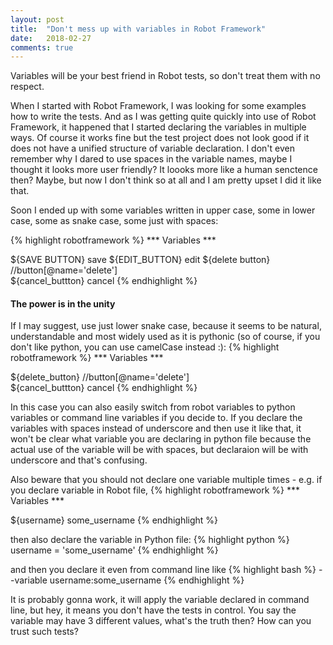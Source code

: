 ```yaml
---
layout: post
title:  "Don't mess up with variables in Robot Framework"
date:   2018-02-27
comments: true
---
```


<p class="intro"><span class="dropcap">V</span>ariables will be your best friend in Robot tests, so don't treat them with no respect.</p>

When I started with Robot Framework, I was looking for some examples how to write the tests. And as I was getting quite quickly into use of Robot Framework, it happened that I started declaring the variables in multiple ways.
Of course it works fine but the test project does not look good if it does not have a unified structure of variable declaration.
I don't even remember why I dared to use spaces in the variable names, maybe I thought it looks more user friendly?  It loooks more like a human senctence then? Maybe, but now I don't think so at all and I am pretty upset I did it like that. 

Soon I ended up with some variables written in upper case, some in lower case, some as snake case, some just with spaces:

{% highlight robotframework %}
***  Variables ***

${SAVE BUTTON}	save
${EDIT_BUTTON}	edit
${delete button}	//button[@name='delete']  
${cancel_buttton}	cancel
{% endhighlight %}

#### The power is in the unity

If I may suggest, use just lower snake case, because it seems to be natural, understandable and most widely used as it is pythonic (so of course, if you don't like python, you can use camelCase instead :):
{% highlight robotframework %}
***  Variables ***

${delete_button}	//button[@name='delete']  
${cancel_buttton}	cancel
{% endhighlight %}

In this case you can also easily switch from robot variables to python variables or command line variables if you decide to. If you declare the variables with spaces instead of underscore and then use it like that, it won't be clear what variable you are declaring in python file because the actual use of the variable will be with spaces, but declaraion will be with underscore and that's confusing.

Also beware that you should not declare one variable multiple times - e.g. if you declare variable in Robot file,
{% highlight robotframework %}
***  Variables ***

${username}    some_username 
{% endhighlight %} 

then also declare the variable in Python file: 
{% highlight python %}
username = 'some_username' 
{% endhighlight %} 

and then you declare it even from command line like 
{% highlight bash %}
--variable username:some_username
{% endhighlight %} 

It is probably gonna work, it will apply the variable declared in command line, but hey, it means you don't have the tests in control. You say the variable may have 3 different values, what's the truth then?
How can you trust such tests?

